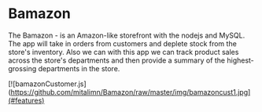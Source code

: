 # Bamazon

The Bamazon - is an Amazon-like storefront with the nodejs and MySQL.
The app will take in orders from customers and deplete stock from the store's inventory. Also we can with this app we can track product sales across the store's departments and then provide a summary of the highest-grossing departments in the store.

[![bamazonCustomer.js](https://github.com/mitalimn/Bamazon/raw/master/img/bamazoncust1.jpg](#features)
